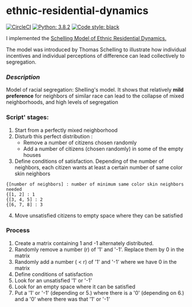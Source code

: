 # ethnic-residential-dynamics
[![CircleCI](https://circleci.com/gh/Driss31/nlp-negative-sampling.svg?style=svg)](https://circleci.com/gh/Driss31/nlp-negative-sampling)
[![Python: 3.8.2](https://img.shields.io/badge/python-3.8.2-blue.svg)](https://www.python.org/downloads/release/python-381/)
[![Code style: black](https://img.shields.io/badge/code%20style-black-000000.svg)](https://github.com/ambv/black)

I implemented the [Schelling Model of Ethnic Residential Dynamics.](http://jasss.soc.surrey.ac.uk/15/1/6.html)

The model was introduced by Thomas Schelling to illustrate how individual incentives and individual perceptions of difference can lead collectively to segregation.


### _*Description*_

Model of racial segregation: Shelling's model.
It shows that relatively **mild preference** for neighbors of similar race can lead to the collapse of mixed neighborhoods,
and high levels of segregation

### **Script' stages:**

1. Start from a perfectly mixed neighborhood
2. Disturb this perfect distribution :
    - Remove a number of citizens chosen randomly
    - Add a number of citizens (chosen randomly) in some of the empty houses
3. Define conditions of satisfaction. Depending of the number of neighbors, each citizen wants at least a certain
number of same color skin neighbors
```
{[number of neighbors] : number of minimum same color skin neighbors needed
{[1, 2] : 1
{[3, 4, 5] : 2
{[6, 7, 8] : 3
```
4. Move unsatisfied citizens to empty space where they can be satisfied


### **Process**

1. Create a matrix containing 1 and -1 alternately distributed.
2. Randomly remove a number (r) of '1' and '-1'. Replace them by 0 in the matrix
3. Randomly add a number ( < r) of '1' and '-1' where we have 0 in the matrix
4. Define conditions of satisfaction
5. Look for an unsatisfied '1' or '-1'
6. Look for an empty space where it can be satisfied
7. Put a '1' or '-1' (depending or 5.) where there is a '0' (depending on 6.) and a '0' where there was that '1'
or '-1'
